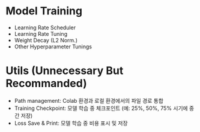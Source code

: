 # Model Training
- Learning Rate Scheduler
- Learning Rate Tuning
- Weight Decay (L2 Norm.)
- Other Hyperparameter Tunings

# Utils (Unnecessary But Recommanded)
- Path management: Colab 환경과 로컬 환경에서의 파일 경로 통합
- Training Checkpoint: 모델 학습 중 체크포인트 (예: 25%, 50%, 75% 시기에 중간 저장)
- Loss Save & Print: 모델 학습 중 비용 표시 및 저장
